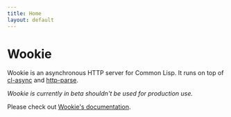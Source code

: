```yaml
---
title: Home
layout: default
---
```


Wookie
======
Wookie is an asynchronous HTTP server for Common Lisp. It runs on top of
[cl-async](http://orthecreedence.github.com/cl-async) and [http-parse](https://github.com/orthecreedence/http-parse).

*Wookie is currently in beta shouldn't be used for production use.*

Please check out [Wookie's documentation](/wookie/documentation).

<!--
<div class="callout">
	<ul class="clear">
		<li><a href="/cl-async/documentation">Docs</a></li>
		<li><a href="/cl-async/examples">Examples</a></li>
		<li><a href="https://github.com/orthecreedence/wookie">Github</a></li>
	</ul>
</div>

## Library updates
{% for post in site.posts %}
##### [{{ post.title }}](/cl-async{{ post.url }}) - <small>{{ post.date | date: "%b %d, %Y" }}</small>
{% endfor %}
-->
